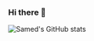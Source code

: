 ### Hi there 👋

![Samed's GitHub stats](https://github-readme-stats.vercel.app/api?username=samedskulj&count_private=true)


